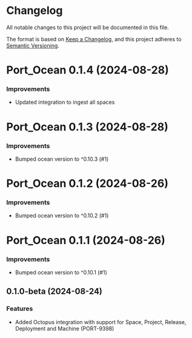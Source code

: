# Changelog

All notable changes to this project will be documented in this file.

The format is based on [Keep a Changelog](https://keepachangelog.com/en/1.0.0/),
and this project adheres to [Semantic Versioning](https://semver.org/spec/v2.0.0.html).

<!-- towncrier release notes start -->

# Port_Ocean 0.1.4 (2024-08-28)

### Improvements

- Updated integration to ingest all spaces


# Port_Ocean 0.1.3 (2024-08-28)

### Improvements

- Bumped ocean version to ^0.10.3 (#1)


# Port_Ocean 0.1.2 (2024-08-26)

### Improvements

- Bumped ocean version to ^0.10.2 (#1)


# Port_Ocean 0.1.1 (2024-08-26)

### Improvements

- Bumped ocean version to ^0.10.1 (#1)


## 0.1.0-beta (2024-08-24)

### Features

- Added Octopus integration with support for Space, Project, Release, Deployment and Machine (PORT-9398)


